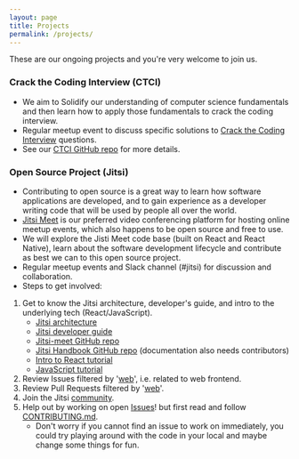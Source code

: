 ```yaml
---
layout: page
title: Projects
permalink: /projects/
---
```


These are our ongoing projects and you're very welcome to join us.

### Crack the Coding Interview (CTCI)

- We aim to Solidify our understanding of computer science fundamentals and then learn how to apply those fundamentals to crack the coding interview.
- Regular meetup event to discuss specific solutions to <a href="https://www.crackingthecodinginterview.com/" target="_blank">Crack the Coding Interview</a> questions.
- See our <a href="https://github.com/code-mentoring/ctci" target="_blank">CTCI GitHub repo</a> for more details.
  
### Open Source Project (Jitsi)

- Contributing to open source is a great way to learn how software applications are developed, and to gain experience
as a developer writing code that will be used by people all over the world.
- [Jitsi Meet](https://meet.jit.si/) is our preferred video conferencing platform for hosting online meetup events,
which also happens to be open source and free to use.
- We will explore the Jisti Meet code base (built on React and React Native), learn about the software development lifecycle
and contribute as best we can to this open source project.
- Regular meetup events and Slack channel (#jitsi) for discussion and collaboration.
- Steps to get involved:
1. Get to know the Jitsi architecture, developer's guide, and intro to the underlying tech (React/JavaScript).
    - [Jitsi architecture](https://jitsi.github.io/handbook/docs/architecture)
    - [Jitsi developer guide](https://jitsi.github.io/handbook/docs/dev-guide/dev-guide-start)
    - [Jitsi-meet GitHub repo](https://github.com/jitsi/jitsi-meet)
    - [Jitsi Handbook GitHub repo](https://github.com/jitsi/handbook) (documentation also needs contributors)
    - [Intro to React tutorial]( https://reactjs.org/tutorial/tutorial.html#developer-tools)
    - [JavaScript tutorial](https://developer.mozilla.org/en-US/docs/Web/JavaScript/A_re-introduction_to_JavaScript)
2. Review Issues filtered by '[web](https://github.com/jitsi/jitsi-meet/issues?q=is%3Aopen+is%3Aissue+label%3Aweb)', i.e. related to web frontend.
3. Review Pull Requests filtered by '[web](https://github.com/jitsi/jitsi-meet/pulls?q=is%3Aopen+is%3Apr+label%3Aweb)'.
4. Join the Jitsi [community](https://community.jitsi.org/).
5. Help out by working on open [Issues](https://github.com/jitsi/jitsi-meet/issues)! but first read and follow [CONTRIBUTING.md](https://github.com/jitsi/jitsi-meet/blob/master/CONTRIBUTING.md). 
    - Don't worry if you cannot find an issue to work on immediately, you could try playing around with the code in your local and maybe change some things for fun.

